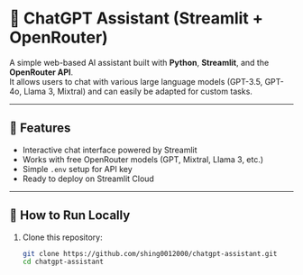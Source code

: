 # 💬 ChatGPT Assistant (Streamlit + OpenRouter)

A simple web-based AI assistant built with **Python**, **Streamlit**, and the **OpenRouter API**.  
It allows users to chat with various large language models (GPT-3.5, GPT-4o, Llama 3, Mixtral) and can easily be adapted for custom tasks.

---

## 🚀 Features
- Interactive chat interface powered by Streamlit  
- Works with free OpenRouter models (GPT, Mixtral, Llama 3, etc.)  
- Simple `.env` setup for API key  
- Ready to deploy on Streamlit Cloud  

---

## 🧩 How to Run Locally
1. Clone this repository:
   ```bash
   git clone https://github.com/shing0012000/chatgpt-assistant.git
   cd chatgpt-assistant
